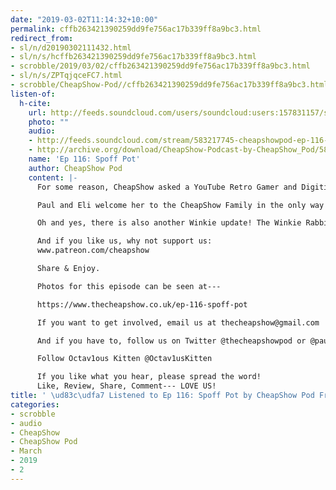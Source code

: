 ```yaml
---
date: "2019-03-02T11:14:32+10:00"
permalink: cffb263421390259dd9fe756ac17b339ff8a9bc3.html
redirect_from:
- sl/n/d20190302111432.html
- sl/n/s/hcffb263421390259dd9fe756ac17b339ff8a9bc3.html
- scrobble/2019/03/02/cffb263421390259dd9fe756ac17b339ff8a9bc3.html
- sl/n/s/ZPTqjqceFC7.html
- scrobble/CheapShow-Pod//cffb263421390259dd9fe756ac17b339ff8a9bc3.html
listen-of:
  h-cite:
    url: http://feeds.soundcloud.com/users/soundcloud:users:157831157/sounds.rss
    photo: ""
    audio:
    - http://feeds.soundcloud.com/stream/583217745-cheapshowpod-ep-116-spoff-pot.mp3
    - http://archive.org/download/CheapShow-Podcast-by-CheapShow_Pod/583217745-cheapshowpod-ep-116-spoff-pot.mp3
    name: 'Ep 116: Spoff Pot'
    author: CheapShow Pod
    content: |-
      For some reason, CheapShow asked a YouTube Retro Gamer and Digitiser The Show co-host to come on the podcast. And for some reason, she said yes. So, as a result, this is that episode! Please welcome Octav1ous Kitten to the show!

      Paul and Eli welcome her to the CheapShow Family in the only way they know how, by giving her dodgy presents, causing her to choke on milky powder, constantly getting her name wrong, offering her a suspicious Columbian import, dealing with Eli's wrath and literally getting her to split her trousers with laughter. No one deserves that.

      Oh and yes, there is also another Winkie update! The Winkie Rabbit hole gets deeper by the week--- Somehow.

      And if you like us, why not support us:
      www.patreon.com/cheapshow

      Share & Enjoy.

      Photos for this episode can be seen at---

      https://www.thecheapshow.co.uk/ep-116-spoff-pot

      If you want to get involved, email us at thecheapshow@gmail.com

      And if you have to, follow us on Twitter @thecheapshowpod or @paulgannonshow & @elisnoid

      Follow Octav1ous Kitten @Octav1usKitten

      If you like what you hear, please spread the word!
      Like, Review, Share, Comment--- LOVE US!
title: ' \ud83c\udfa7 Listened to Ep 116: Spoff Pot by CheapShow Pod From CheapShow'
categories:
- scrobble
- audio
- CheapShow
- CheapShow Pod
- March
- 2019
- 2
---
```

